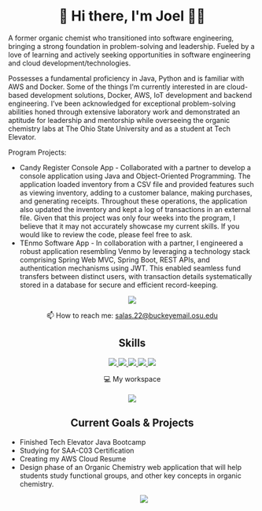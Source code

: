 <h1 align='center'> 
 👋 Hi there, I'm Joel 👨‍💻
</h1>

<p align="left"> A former organic chemist who transitioned into software engineering, bringing a strong foundation in problem-solving and leadership. Fueled by a love of learning and actively seeking opportunities in software engineering and cloud development/technologies.
</p>
<p align="left">
Possesses a fundamental proficiency in Java, Python and is familiar with AWS and Docker. Some of the things I’m currently interested in are cloud-based development solutions, Docker, AWS, IoT development and backend engineering. I’ve been acknowledged for exceptional problem-solving abilities honed through extensive laboratory work and demonstrated an aptitude for leadership and mentorship while overseeing the organic chemistry labs at The Ohio State University and as a student at Tech Elevator.
</p>
<p>
Program Projects:
<ul>
<li>Candy Register Console App - Collaborated with a partner to develop a console application using Java and Object-Oriented Programming. The application loaded inventory from a CSV file and provided features such as viewing inventory, adding to a customer balance, making purchases, and generating receipts. Throughout these operations, the application also updated the inventory and kept a log of transactions in an external file. Given that this project was only four weeks into the program, I believe that it may not accurately showcase my current skills. If you would like to review the code, please feel free to ask.
</li>
 <li>
  TEnmo Software App - In collaboration with a partner, I engineered a robust application resembling Venmo by leveraging a technology stack comprising Spring Web MVC, Spring Boot, REST APIs, and authentication mechanisms   using JWT. This enabled seamless fund transfers between distinct users, with transaction details systematically stored in a database for secure and efficient record-keeping.
 </li>
</ul>
</p>

<p align='center'>
  <a href="https://www.linkedin.com/in/salas23/">
    <img src="https://img.shields.io/badge/linkedin-0A66C2?style=for-the-badge&logo=linkedin&logoColor=white" />
  </a>
  <p align='center'>
    📫 How to reach me: <a href='mailto:alexandreslima@outlook.com'>salas.22@buckeyemail.osu.edu</a>
</p>

<p align='center'>
  <h2 align='center'>Skills</h2>
  <div align='center'>
    <a href="#"><img src="https://img.shields.io/badge/-Python-yellow?style=for-the-badge&logo=Python" />
    </a>
   <a href="#"><img src="https://img.shields.io/badge/Java-ED8B00?style=for-the-badge&logo=openjdk&logoColor=white" />
    <a href="#"><img src="https://img.shields.io/badge/JavaScript-323330?style=for-the-badge&logo=javascript&logoColor=F7DF1E" />
     </a>
    <a href="#"><img src="https://img.shields.io/badge/AWS-%23FF9900.svg?style=for-the-badge&logo=amazon-aws&logoColor=white" />
    </a>
    <a href="#"><img src="https://img.shields.io/badge/Docker-2CA5E0?style=for-the-badge&logo=docker&logoColor=white" />
    </a>
  </div>
</p>

<p align='center'>
  💻 My workspace<br/><br/>
  <a href="#"> <img src="https://img.shields.io/badge/apple%20silicon-333333?style=for-the-badge&logo=apple&logoColor=white" />
  </a>
</p>
  
<p align='center'>
  <h2 align='center'>Current Goals & Projects</h2>
     <ul>
      <li>Finished Tech Elevator Java Bootcamp</li>
      <li>Studying for SAA-C03 Certification</li>
      <li>Creating my AWS Cloud Resume</li>
      <li>Design phase of an Organic Chemistry web application that will help students study functional groups, and other key concepts in organic chemistry.</li>
     <ul/>
       
</p>
<p align='center'>
  <a href="#"><img src="https://github-profile-summary-cards.vercel.app/api/cards/profile-details?username=JoelSalas22&theme=github_dark"></a>
</p>
<!---
<details>
  <summary>📃 Resume</summary>
</details>
-->




